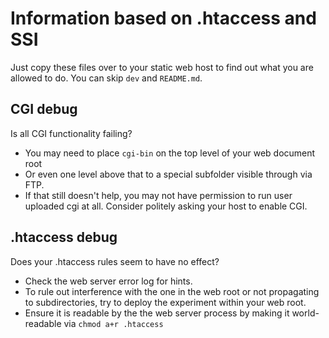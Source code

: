 # Information based on .htaccess and SSI

Just copy these files over to your static web host to find out what you are allowed to do.
You can skip `dev` and `README.md`.

## CGI debug

Is all CGI functionality failing?

* You may need to place `cgi-bin` on the top level of your web document root
* Or even one level above that to a special subfolder visible through via FTP.
* If that still doesn't help, you may not have permission to run user uploaded cgi at all. Consider politely asking your host to enable CGI.

## .htaccess debug

Does your .htaccess rules seem to have no effect?

* Check the web server error log for hints.
* To rule out interference with the one in the web root or not propagating to subdirectories, try to deploy the experiment within your web root.
* Ensure it is readable by the the web server process by making it world-readable via `chmod a+r .htaccess`
